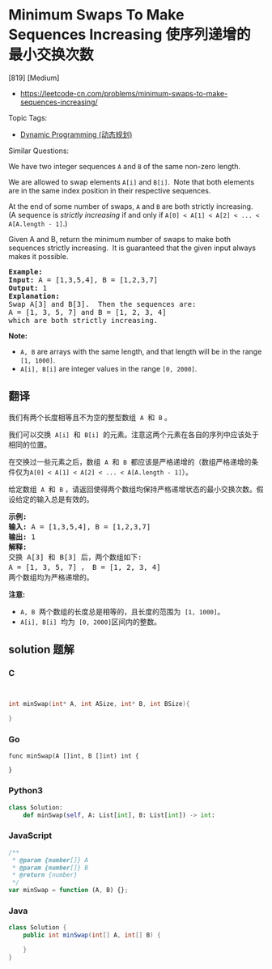 # Minimum Swaps To Make Sequences Increasing 使序列递增的最小交换次数

[819] [Medium]

- https://leetcode-cn.com/problems/minimum-swaps-to-make-sequences-increasing/

Topic Tags:

- [Dynamic Programming (动态规划)](https://leetcode-cn.com/tag/dynamic-programming/)

Similar Questions:

We have two integer sequences `A` and `B` of the same non-zero length.

We are allowed to swap elements `A[i]` and `B[i]`.  Note that both elements are in the same index position in their respective sequences.

At the end of some number of swaps, `A` and `B` are both strictly increasing.  (A sequence is _strictly increasing_ if and only if `A[0] < A[1] < A[2] < ... < A[A.length - 1]`.)

Given A and B, return the minimum number of swaps to make both sequences strictly increasing.  It is guaranteed that the given input always makes it possible.

<pre><strong>Example:</strong>
<strong>Input:</strong> A = [1,3,5,4], B = [1,2,3,7]
<strong>Output:</strong> 1
<strong>Explanation: </strong>
Swap A[3] and B[3].  Then the sequences are:
A = [1, 3, 5, 7] and B = [1, 2, 3, 4]
which are both strictly increasing.
</pre>

**Note:**

- `A, B` are arrays with the same length, and that length will be in the range `[1, 1000]`.
- `A[i], B[i]` are integer values in the range `[0, 2000]`.

## 翻译

我们有两个长度相等且不为空的整型数组  `A`  和  `B` 。

我们可以交换  `A[i]`  和  `B[i]`  的元素。注意这两个元素在各自的序列中应该处于相同的位置。

在交换过一些元素之后，数组  `A`  和  `B`  都应该是严格递增的（数组严格递增的条件仅为`A[0] < A[1] < A[2] < ... < A[A.length - 1]`）。

给定数组  `A`  和  `B` ，请返回使得两个数组均保持严格递增状态的最小交换次数。假设给定的输入总是有效的。

<pre><strong>示例:</strong>
<strong>输入:</strong> A = [1,3,5,4], B = [1,2,3,7]
<strong>输出:</strong> 1
<strong>解释: </strong>
交换 A[3] 和 B[3] 后，两个数组如下:
A = [1, 3, 5, 7] ， B = [1, 2, 3, 4]
两个数组均为严格递增的。</pre>

**注意:**

- `A, B`  两个数组的长度总是相等的，且长度的范围为  `[1, 1000]`。
- `A[i], B[i]`  均为  `[0, 2000]`区间内的整数。

## solution 题解

### C

```c


int minSwap(int* A, int ASize, int* B, int BSize){

}


```

### Go

```golang
func minSwap(A []int, B []int) int {

}
```

### Python3

```python
class Solution:
    def minSwap(self, A: List[int], B: List[int]) -> int:

```

### JavaScript

```javascript
/**
 * @param {number[]} A
 * @param {number[]} B
 * @return {number}
 */
var minSwap = function (A, B) {};
```

### Java

```java
class Solution {
    public int minSwap(int[] A, int[] B) {

    }
}
```
